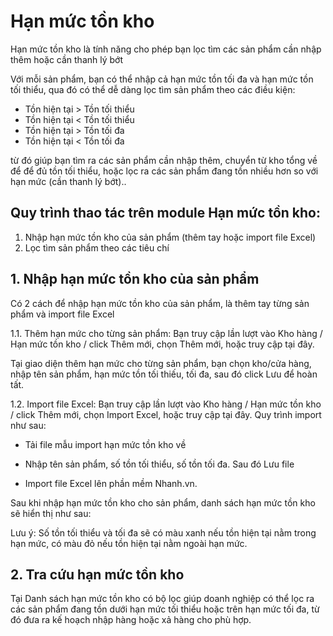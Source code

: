 # Hạn mức tồn kho

Hạn mức tồn kho là tính năng cho phép bạn lọc tìm các sản phẩm cần nhập thêm hoặc cần thanh lý bớt

Với mỗi sản phẩm, bạn có thể nhập cả hạn mức tồn tối đa và hạn mức tồn tối thiểu, qua đó có thể dễ dàng lọc tìm sản phẩm theo các điều kiện:

- Tồn hiện tại > Tồn tối thiểu
- Tồn hiện tại < Tồn tối thiểu
- Tồn hiện tại > Tồn tối đa
- Tồn hiện tại < Tồn tối đa

từ đó giúp bạn tìm ra các sản phẩm cần nhập thêm, chuyển từ kho tổng về để để đủ tồn tối thiểu, hoặc lọc ra các sản phẩm đang tồn nhiều hơn so với hạn mức (cần thanh lý bớt)..

## Quy trình thao tác trên module Hạn mức tồn kho:

1. Nhập hạn mức tồn kho của sản phẩm (thêm tay hoặc import file Excel)
2. Lọc tìm sản phẩm theo các tiêu chí

## 1. Nhập hạn mức tồn kho của sản phẩm

Có 2 cách để nhập hạn mức tồn kho của sản phẩm, là thêm tay từng sản phẩm và import file Excel

1.1. Thêm hạn mức cho từng sản phẩm: Bạn truy cập lần lượt vào Kho hàng / Hạn mức tồn kho / click Thêm mới, chọn Thêm mới, hoặc truy cập tại đây.

Tại giao diện thêm hạn mức cho từng sản phẩm, bạn chọn kho/cửa hàng, nhập tên sản phẩm, hạn mức tồn tối thiếu, tối đa, sau đó click Lưu để hoàn tất.

1.2. Import file Excel: Bạn truy cập lần lượt vào Kho hàng / Hạn mức tồn kho / click Thêm mới, chọn Import Excel, hoặc truy cập tại đây. Quy trình import như sau:

- Tải file mẫu import hạn mức tồn kho về
- Nhập tên sản phẩm, số tồn tối thiểu, số tồn tối đa. Sau đó Lưu file

- Import file Excel lên phần mềm Nhanh.vn.

Sau khi nhập hạn mức tồn kho cho sản phẩm, danh sách hạn mức tồn kho sẽ hiển thị như sau:

Lưu ý: Số tồn tối thiểu và tối đa sẽ có màu xanh nếu tồn hiện tại nằm trong hạn mức, có màu đỏ nếu tồn hiện tại nằm ngoài hạn mức.

## 2. Tra cứu hạn mức tồn kho

Tại Danh sách hạn mức tồn kho có bộ lọc giúp doanh nghiệp có thể lọc ra các sản phẩm đang tồn dưới hạn mức tối thiểu hoặc trên hạn mức tối đa, từ đó đưa ra kế hoạch nhập hàng hoặc xả hàng cho phù hợp.
